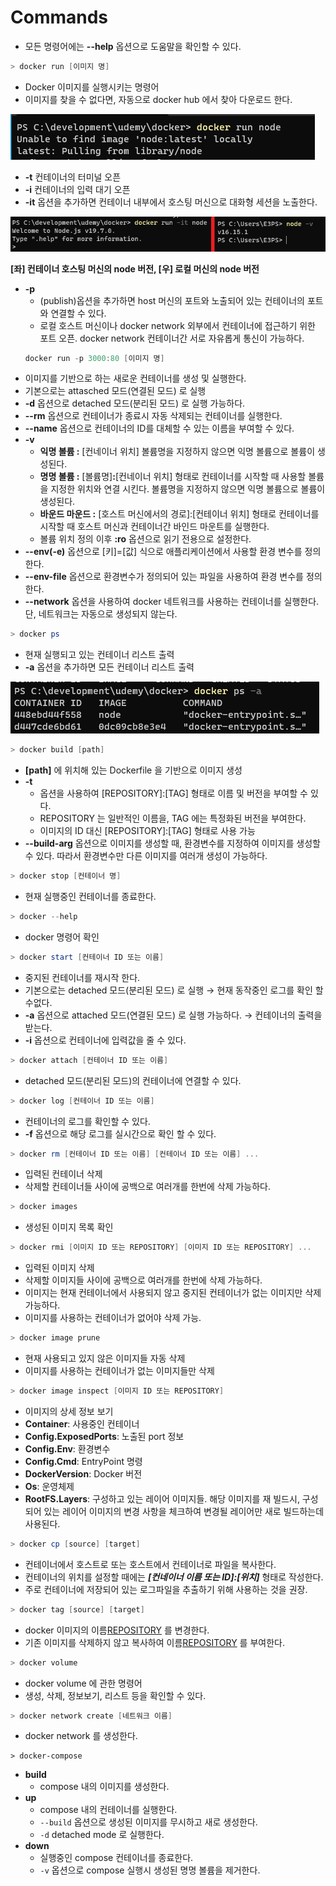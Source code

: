 # Commands

- 모든 명령어에는 **--help** 옵션으로 도움말을 확인할 수 있다.

```powershell
> docker run [이미지 명]
```

- Docker 이미지를 실행시키는 명령어
- 이미지를 찾을 수 없다면, 자동으로 docker hub 에서 찾아 다운로드 한다.

![Untitled](Commands%20ced7e063b296408d9d66b67e2a842306/Untitled.png)

- **-t** 컨테이너의 터미널 오픈
- **-i** 컨테이너의 입력 대기 오픈
- **-it** 옵션을 추가하면 컨테이너 내부에서 호스팅 머신으로 대화형 세션을 노출한다.

![**[좌] 컨테이너 호스팅 머신의 node 버전, [우] 로컬 머신의 node 버전**](Commands%20ced7e063b296408d9d66b67e2a842306/Untitled%201.png)

**[좌] 컨테이너 호스팅 머신의 node 버전, [우] 로컬 머신의 node 버전**

- **-p**
  - (publish)옵션을 추가하면 host 머신의 포트와 노출되어 있는 컨테이너의 포트와 연결할 수 있다.
  - 로컬 호스트 머신이나 docker network 외부에서 컨테이너에 접근하기 위한 포트 오픈. docker network 컨테이너간 서로 자유롭게 통신이 가능하다.
  ```powershell
  docker run -p 3000:80 [이미지 명]
  ```
- 이미지를 기반으로 하는 새로운 컨테이너를 생성 및 실행한다.
- 기본으로는 attasched 모드(연결된 모드) 로 실행
- **-d** 옵션으로 detached 모드(분리된 모드) 로 실행 가능하다.
- **--rm** 옵션으로 컨테이너가 종료시 자동 삭제되는 컨테이너를 실행한다.
- **--name** 옵션으로 컨테이너의 ID를 대체할 수 있는 이름을 부여할 수 있다.
- **-v**
  - **익명 볼륨 :** [컨네이너 위치] 볼륨명을 지정하지 않으면 익명 볼륨으로 볼륨이 생성된다.
  - **명명 볼륨 :** [볼륨명]**:**[컨네이너 위치] 형태로 컨테이너를 시작할 때 사용할 볼륨을 지정한 위치와 연결 시킨다. 볼륨명을 지정하지 않으면 익명 볼륨으로 볼륨이 생성된다.
  - **바운드 마운드 :** [호스트 머신에서의 경로]:[컨테이너 위치] 형태로 컨테이너를 시작할 때 호스트 머신과 컨테이너간 바인드 마운트를 실행한다.
  - 볼륨 위치 정의 이후 **:ro** 옵션으로 읽기 전용으로 설정한다.
- **--env(-e)** 옵션으로 [키]=[값] 식으로 애플리케이션에서 사용할 환경 변수를 정의한다.
- **--env-file** 옵션으로 환경변수가 정의되어 있는 파일을 사용하여 환경 변수를 정의한다.
- **--network** 옵션을 사용하여 docker 네트워크를 사용하는 컨테이너를 실행한다. 단, 네트워크는 자동으로 생성되지 않는다.

```powershell
> docker ps
```

- 현재 실행되고 있는 컨테이너 리스트 출력
- **-a** 옵션을 추가하면 모든 컨테이너 리스트 출력

![Untitled](Commands%20ced7e063b296408d9d66b67e2a842306/Untitled%202.png)

```powershell
> docker build [path]
```

- **[path]** 에 위치해 있는 Dockerfile 을 기반으로 이미지 생성
- **-t**
  - 옵션을 사용하여 [REPOSITORY]:[TAG] 형태로 이름 및 버전을 부여할 수 있다.
  - REPOSITORY 는 일반적인 이름을, TAG 에는 특정화된 버전을 부여한다.
  - 이미지의 ID 대신 [REPOSITORY]:[TAG] 형태로 사용 가능
- **--build-arg** 옵션으로 이미지를 생성할 때, 환경변수를 지정하여 이미지를 생성할 수 있다. 따라서 환경변수만 다른 이미지를 여러개 생성이 가능하다.

```powershell
> docker stop [컨테이너 명]
```

- 현재 실행중인 컨테이너를 종료한다.

```powershell
> docker --help
```

- docker 명령어 확인

```powershell
> docker start [컨테이너 ID 또는 이름]
```

- 중지된 컨테이너를 재시작 한다.
- 기본으로는 detached 모드(분리된 모드) 로 실행 → 현재 동작중인 로그를 확인 할 수없다.
- **-a** 옵션으로 attached 모드(연결된 모드) 로 실행 가능하다. → 컨테이너의 출력을 받는다.
- **-i** 옵션으로 컨테이너에 입력값을 줄 수 있다.

```powershell
> docker attach [컨테이너 ID 또는 이름]
```

- detached 모드(분리된 모드)의 컨테이너에 연결할 수 있다.

```powershell
> docker log [컨테이너 ID 또는 이름]
```

- 컨테이너의 로그를 확인할 수 있다.
- **-f** 옵션으로 해당 로그를 실시간으로 확인 할 수 있다.

```powershell
> docker rm [컨테이너 ID 또는 이름] [컨테이너 ID 또는 이름] ...
```

- 입력된 컨테이너 삭제
- 삭제할 컨테이너들 사이에 공백으로 여러개를 한번에 삭제 가능하다.

```powershell
> docker images
```

- 생성된 이미지 목록 확인

```powershell
> docker rmi [이미지 ID 또는 REPOSITORY] [이미지 ID 또는 REPOSITORY] ...
```

- 입력된 이미지 삭제
- 삭제할 이미지들 사이에 공백으로 여러개를 한번에 삭제 가능하다.
- 이미지는 현재 컨테이너에서 사용되지 않고 중지된 컨테이너가 없는 이미지만 삭제 가능하다.
- 이미지를 사용하는 컨테이너가 없어야 삭제 가능.

```powershell
> docker image prune
```

- 현재 사용되고 있지 않은 이미지들 자동 삭제
- 이미지를 사용하는 컨테이너가 없는 이미지들만 삭제

```powershell
> docker image inspect [이미지 ID 또는 REPOSITORY]
```

- 이미지의 상세 정보 보기
- **Container**: 사용중인 컨테이너
- **Config.ExposedPorts**: 노출된 port 정보
- **Config.Env**: 환경변수
- **Config.Cmd**: EntryPoint 명령
- **DockerVersion**: Docker 버전
- **Os**: 운영체제
- **RootFS.Layers**: 구성하고 있는 레이어 이미지들. 해당 이미지를 재 빌드시, 구성되어 있는 레이어 이미지의 변경 사항을 체크하여 변경될 레이어만 새로 빌드하는데 사용된다.

```powershell
> docker cp [source] [target]
```

- 컨테이너에서 호스트로 또는 호스트에서 컨테이너로 파일을 복사한다.
- 컨테이너의 위치를 설정할 때에는 **_[컨네이너 이름 또는 ID]:[위치]_** 형태로 작성한다.
- 주로 컨테이너에 저장되어 있는 로그파일을 추출하기 위해 사용하는 것을 권장.

```powershell
> docker tag [source] [target]
```

- docker 이미지의 이름[REPOSITORY](:태그[TAG]) 를 변경한다.
- 기존 이미지를 삭제하지 않고 복사하여 이름[REPOSITORY](:태그[TAG]) 를 부여한다.

```powershell
> docker volume
```

- docker volume 에 관한 명령어
- 생성, 삭제, 정보보기, 리스트 등을 확인할 수 있다.

```powershell
> docker network create [네트워크 이름]
```

- docker network 를 생성한다.

```docker
> docker-compose
```

- **build**
  - compose 내의 이미지를 생성한다.
- **up**
  - compose 내의 컨테이너를 실행한다.
  - `--build` 옵션으로 생성된 이미지를 무시하고 새로 생성한다.
  - `-d` detached mode 로 실행한다.
- **down**
  - 실행중인 compose 컨테이너를 종료한다.
  - `-v` 옵션으로 compose 실행시 생성된 명명 볼륨을 제거한다.
